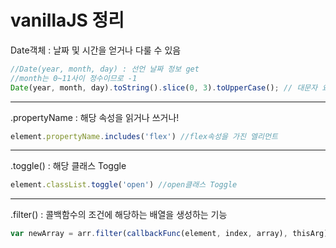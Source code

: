 # vanillaJS 정리

Date객체 : 날짜 및 시간을 얻거나 다룰 수 있음
```javascript
//Date(year, month, day) : 선언 날짜 정보 get
//month는 0~11사이 정수이므로 -1
Date(year, month, day).toString().slice(0, 3).toUpperCase(); // 대문자 요일 반환
```

--- 

.propertyName : 해당 속성을 읽거나 쓰거나!
```javascript
element.propertyName.includes('flex') //flex속성을 가진 엘리먼트
```

---

.toggle() : 해당 클래스 Toggle
```javascript
element.classList.toggle('open') //open클래스 Toggle
```

---

.filter() : 콜백함수의 조건에 해당하는 배열을 생성하는 기능   
```javascript
var newArray = arr.filter(callbackFunc(element, index, array), thisArg);
```